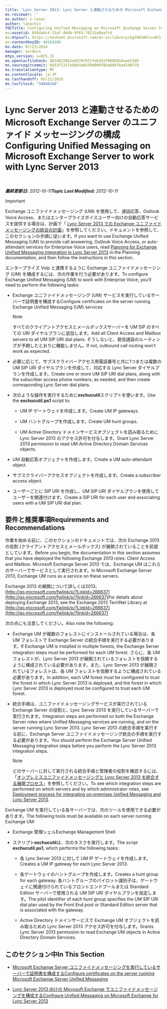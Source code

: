 ```yaml
---
title: 'Lync Server 2013: Lync Server と連動させるための Microsoft Exchange Server のユニファイド メッセージングの構成'
ms.reviewer: ''
ms.author: v-lanac
author: lanachin
TOCTitle: Configuring Unified Messaging on Microsoft Exchange Server to work with Lync Server 2013
ms:assetid: 058da9c4-23af-4ddb-9f63-70133a8aafc6
ms:mtpsurl: https://technet.microsoft.com/en-us/library/Gg398106(v=OCS.15)
ms:contentKeyID: 48183289
ms.date: 07/23/2014
manager: serdars
mtps_version: v=OCS.15
ms.openlocfilehash: 461d822862e837879f1feb2d3f980b816aae5280
ms.sourcegitcommit: bb53f131fabb03a66f0d000f8ba668fbad190778
ms.translationtype: MT
ms.contentlocale: ja-JP
ms.lasthandoff: 05/11/2019
ms.locfileid: "34840166"
---
```

<div data-xmlns="http://www.w3.org/1999/xhtml">

<div class="topic" data-xmlns="http://www.w3.org/1999/xhtml" data-msxsl="urn:schemas-microsoft-com:xslt" data-cs="http://msdn.microsoft.com/en-us/">

<div data-asp="http://msdn2.microsoft.com/asp">

# <a name="configuring-unified-messaging-on-microsoft-exchange-server-to-work-with-lync-server-2013"></a><span data-ttu-id="ae9cf-102">Lync Server 2013 と連動させるための Microsoft Exchange Server のユニファイド メッセージングの構成</span><span class="sxs-lookup"><span data-stu-id="ae9cf-102">Configuring Unified Messaging on Microsoft Exchange Server to work with Lync Server 2013</span></span>

</div>

<div id="mainSection">

<div id="mainBody">

<span> </span>

<span data-ttu-id="ae9cf-103">_**最終更新日:** 2012-10-11_</span><span class="sxs-lookup"><span data-stu-id="ae9cf-103">_**Topic Last Modified:** 2012-10-11_</span></span>

<div>


> [!IMPORTANT]  
> <span data-ttu-id="ae9cf-104">Exchange ユニファイドメッセージング (UM) を使用して、通話応答、Outlook Voice Access、またはエンタープライズボイスユーザー向けの自動応答サービスを提供する場合は、計画で「 <A href="lync-server-2013-planning-for-exchange-unified-messaging-integration.md">Lync Server 2013 での Exchange ユニファイドメッセージングの統合の計画</A>」を参照してください。ドキュメントを参照して、このセクションの手順に従います。</span><span class="sxs-lookup"><span data-stu-id="ae9cf-104">If you want to use Exchange Unified Messaging (UM) to provide call answering, Outlook Voice Access, or auto-attendant services for Enterprise Voice users, read <A href="lync-server-2013-planning-for-exchange-unified-messaging-integration.md">Planning for Exchange Unified Messaging integration in Lync Server 2013</A> in the Planning documentation, and then follow the instructions in this section.</span></span>



</div>

<span data-ttu-id="ae9cf-105">エンタープライズ Voip と連携するように Exchange ユニファイドメッセージング (UM) を構成するには、次の作業を行う必要があります。</span><span class="sxs-lookup"><span data-stu-id="ae9cf-105">To configure Exchange Unified Messaging (UM) to work with Enterprise Voice, you’ll need to perform the following tasks:</span></span>

  - <span data-ttu-id="ae9cf-106">Exchange ユニファイドメッセージング (UM) サービスを実行しているサーバーで証明書を構成する</span><span class="sxs-lookup"><span data-stu-id="ae9cf-106">Configure certificates on the server running Exchange Unified Messaging (UM) services</span></span>
    
    <div>
    

    > [!NOTE]  
    > <span data-ttu-id="ae9cf-107">すべてのクライアントアクセスとメールボックスサーバーを UM SIP のすべての URI ダイヤルプランに追加します。</span><span class="sxs-lookup"><span data-stu-id="ae9cf-107">Add all Client Access and Mailbox servers to all UM SIP URI dial plans.</span></span> <span data-ttu-id="ae9cf-108">そうしないと、発信通話のルーティングが予期したとおりに機能しません。</span><span class="sxs-lookup"><span data-stu-id="ae9cf-108">If not, outbound call routing won’t work as expected.</span></span>

    
    </div>

  - <span data-ttu-id="ae9cf-109">必要に応じて、サブスクライバーアクセス用電話番号と共に1つまたは複数の UM SIP URI ダイヤルプランを作成して、対応する Lync Server ダイヤルプランを作成します。</span><span class="sxs-lookup"><span data-stu-id="ae9cf-109">Create one or more UM SIP URI dial plans, along with the subscriber access phone numbers, as needed, and then create corresponding Lync Server dial plans.</span></span>

  - <span data-ttu-id="ae9cf-110">次のような操作を実行するために**exchucutil**スクリプトを使います。</span><span class="sxs-lookup"><span data-stu-id="ae9cf-110">Use the **exchucutil.ps1** script to:</span></span>
    
      - <span data-ttu-id="ae9cf-111">UM IP ゲートウェイを作成します。</span><span class="sxs-lookup"><span data-stu-id="ae9cf-111">Create UM IP gateways.</span></span>
    
      - <span data-ttu-id="ae9cf-112">UM ハントグループを作成します。</span><span class="sxs-lookup"><span data-stu-id="ae9cf-112">Create UM hunt groups.</span></span>
    
      - <span data-ttu-id="ae9cf-113">UM Active Directory ドメインサービスオブジェクトを読み取るために Lync Server 2013 のアクセス許可を付与します。</span><span class="sxs-lookup"><span data-stu-id="ae9cf-113">Grant Lync Server 2013 permission to read UM Active Directory Domain Services objects.</span></span>

  - <span data-ttu-id="ae9cf-114">UM 自動応答オブジェクトを作成します。</span><span class="sxs-lookup"><span data-stu-id="ae9cf-114">Create a UM auto-attendant object.</span></span>

  - <span data-ttu-id="ae9cf-115">サブスクライバーアクセスオブジェクトを作成します。</span><span class="sxs-lookup"><span data-stu-id="ae9cf-115">Create a subscriber access object.</span></span>

  - <span data-ttu-id="ae9cf-116">ユーザーごとに SIP URI を作成し、UM SIP URI ダイヤルプランを使用してユーザーを関連付けます。</span><span class="sxs-lookup"><span data-stu-id="ae9cf-116">Create a SIP URI for each user and associating users with a UM SIP URI dial plan.</span></span>

<div>

## <a name="requirements-and-recommendations"></a><span data-ttu-id="ae9cf-117">要件と推奨事項</span><span class="sxs-lookup"><span data-stu-id="ae9cf-117">Requirements and Recommendations</span></span>

<span data-ttu-id="ae9cf-118">作業を始める前に、このセクションのドキュメントでは、次の Exchange 2013 の役割 (クライアントアクセスとメールボックス) が展開されていることを前提としています。</span><span class="sxs-lookup"><span data-stu-id="ae9cf-118">Before you begin, the documentation in this section assumes that you have deployed the following Exchange 2013 roles: Client Access and Mailbox.</span></span> <span data-ttu-id="ae9cf-119">Microsoft Exchange Server 2013 では、Exchange UM はこれらのサーバーでサービスとして実行されます。</span><span class="sxs-lookup"><span data-stu-id="ae9cf-119">In Microsoft Exchange Server 2013, Exchange UM runs as a service on these servers.</span></span>

<span data-ttu-id="ae9cf-120">Exchange 2013 の展開について詳しくは2013、[http://go.microsoft.com/fwlink/p/?LinkId=266637](http://go.microsoft.com/fwlink/p/?linkid=266637)</span><span class="sxs-lookup"><span data-stu-id="ae9cf-120">For details about deploying Exchange 2013, see the Exchange 2013 TechNet Library at [http://go.microsoft.com/fwlink/p/?LinkId=266637](http://go.microsoft.com/fwlink/p/?linkid=266637)</span></span>

<span data-ttu-id="ae9cf-121">次の点にも注意してください。</span><span class="sxs-lookup"><span data-stu-id="ae9cf-121">Also note the following:</span></span>

  - <span data-ttu-id="ae9cf-122">Exchange UM が複数のフォレストにインストールされている場合は、各 UM フォレストで Exchange Server の統合手順を実行する必要があります。</span><span class="sxs-lookup"><span data-stu-id="ae9cf-122">If Exchange UM is installed in multiple forests, the Exchange Server integration steps must be performed for each UM forest.</span></span> <span data-ttu-id="ae9cf-123">さらに、各 UM フォレストが、Lync Server 2013 が展開されているフォレストを信頼するように構成されている必要があります。また、Lync Server 2013 が展開されているフォレストは、各 UM フォレストを信頼するように構成されている必要があります。</span><span class="sxs-lookup"><span data-stu-id="ae9cf-123">In addition, each UM forest must be configured to trust the forest in which Lync Server 2013 is deployed, and the forest in which Lync Server 2013 is deployed must be configured to trust each UM forest.</span></span>

  - <span data-ttu-id="ae9cf-124">統合手順は、ユニファイドメッセージングサービスが実行されている Exchange Server の役割と、Lync Server 2013 を実行しているサーバーで実行されます。</span><span class="sxs-lookup"><span data-stu-id="ae9cf-124">Integration steps are performed on both the Exchange Server roles where Unified Messaging services are running, and on the server running Lync Server 2013.</span></span> <span data-ttu-id="ae9cf-125">Lync Server 2013 の統合手順を実行する前に、Exchange Server ユニファイドメッセージング統合の手順を実行する必要があります。</span><span class="sxs-lookup"><span data-stu-id="ae9cf-125">You should perform the Exchange Server Unified Messaging integration steps before you perform the Lync Server 2013 integration steps.</span></span>
    
    <div>
    

    > [!NOTE]  
    > <span data-ttu-id="ae9cf-126">どのサーバーに対して実行される統合手順と管理者の役割を確認するには、「<A href="lync-server-2013-deployment-process-for-integrating-on-premises-unified-messaging.md">オンプレミスユニファイドメッセージングと Lync Server 2013 を統合する展開プロセス</A>」を参照してください。</span><span class="sxs-lookup"><span data-stu-id="ae9cf-126">To see which integration steps are performed on which servers and by which administrator roles, see <A href="lync-server-2013-deployment-process-for-integrating-on-premises-unified-messaging.md">Deployment process for integrating on-premises Unified Messaging and Lync Server 2013</A>.</span></span>

    
    </div>

<span data-ttu-id="ae9cf-127">Exchange UM を実行している各サーバーでは、次のツールを使用できる必要があります。</span><span class="sxs-lookup"><span data-stu-id="ae9cf-127">The following tools must be available on each server running Exchange UM:</span></span>

  - <span data-ttu-id="ae9cf-128">Exchange 管理シェル</span><span class="sxs-lookup"><span data-stu-id="ae9cf-128">Exchange Management Shell</span></span>

  - <span data-ttu-id="ae9cf-129">スクリプト**exchucutil**は、次のタスクを実行します。</span><span class="sxs-lookup"><span data-stu-id="ae9cf-129">The script **exchucutil.ps1**, which performs the following tasks:</span></span>
    
      - <span data-ttu-id="ae9cf-130">各 Lync Server 2013 に対して UM IP ゲートウェイを作成します。</span><span class="sxs-lookup"><span data-stu-id="ae9cf-130">Creates a UM IP gateway for each Lync Server 2013.</span></span>
    
      - <span data-ttu-id="ae9cf-131">各ゲートウェイのハントグループを作成します。</span><span class="sxs-lookup"><span data-stu-id="ae9cf-131">Creates a hunt group for each gateway.</span></span> <span data-ttu-id="ae9cf-132">各ハントグループのパイロット識別子は、ゲートウェイに関連付けられているフロントエンドプールまたは Standard Edition サーバーで使用される UM SIP URI ダイヤルプランを指定します。</span><span class="sxs-lookup"><span data-stu-id="ae9cf-132">The pilot identifier of each hunt group specifies the UM SIP URI dial plan used by the Front End pool or Standard Edition server that is associated with the gateway.</span></span>
    
      - <span data-ttu-id="ae9cf-133">Active Directory ドメインサービスで Exchange UM オブジェクトを読み取るための Lync Server 2013 アクセス許可を付与します。</span><span class="sxs-lookup"><span data-stu-id="ae9cf-133">Grants Lync Server 2013 permission to read Exchange UM objects in Active Directory Domain Services.</span></span>

</div>

<div>

## <a name="in-this-section"></a><span data-ttu-id="ae9cf-134">このセクション中</span><span class="sxs-lookup"><span data-stu-id="ae9cf-134">In This Section</span></span>

  - [<span data-ttu-id="ae9cf-135">Microsoft Exchange Server ユニファイドメッセージングを実行しているサーバーで証明書を構成する</span><span class="sxs-lookup"><span data-stu-id="ae9cf-135">Configure certificates on the server running Microsoft Exchange Server Unified Messaging</span></span>](lync-server-2013-configure-certificates-on-the-server-running-microsoft-exchange-server-unified-messaging.md)

  - [<span data-ttu-id="ae9cf-136">Lync Server 2013 向けの Microsoft Exchange でユニファイドメッセージングを構成する</span><span class="sxs-lookup"><span data-stu-id="ae9cf-136">Configure Unified Messaging on Microsoft Exchange for Lync Server 2013</span></span>](lync-server-2013-configure-unified-messaging-on-microsoft-exchange.md)

</div>

</div>

<span> </span>

</div>

</div>

</div>

